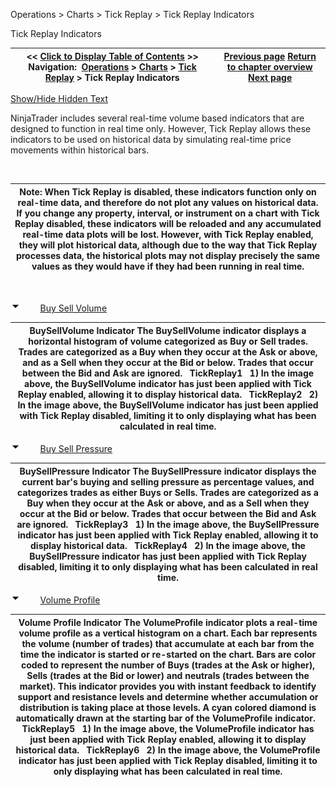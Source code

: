 ﻿


Operations \> Charts \> Tick Replay \> Tick Replay Indicators






















Tick Replay Indicators







| \<\< [Click to Display Table of Contents](power_volume_indicators.md) \>\> **Navigation:**     [Operations](operations-1.md) \> [Charts](charts-1.md) \> [Tick Replay](tick_replay-1.md) \> Tick Replay Indicators | [Previous page](tick_replay-1.md) [Return to chapter overview](tick_replay-1.md) [Next page](cot-1.md) |
| --- | --- |




[Show/Hide Hidden Text](javascript:HMToggleExpandAll(!HMAnyToggleOpen()) "Click to open/close expanding sections")









NinjaTrader includes several real\-time volume based indicators that are designed to function in real time only. However, Tick Replay allows these indicators to be used on historical data by simulating real\-time price movements within historical bars.


 




| Note: When Tick Replay is disabled, these indicators function only on real\-time data, and therefore do not plot any values on historical data. If you change any property, interval, or instrument on a chart with Tick Replay disabled, these indicators will be reloaded and any accumulated real\-time data plots will be lost. However, with Tick Replay enabled, they will plot historical data, although due to the way that Tick Replay processes data, the historical plots may not display precisely the same values as they would have if they had been running in real time. |
| --- |



 


![tog_minus](tog_minus-1.gif)        [Buy Sell Volume](javascript:HMToggle('toggle','BuySellVolume','BuySellVolume_ICON'))




| BuySellVolume Indicator The BuySellVolume indicator displays a horizontal histogram of volume categorized as Buy or Sell trades. Trades are categorized as a Buy when they occur at the Ask or above, and as a Sell when they occur at the Bid or below. Trades that occur between the Bid and Ask are ignored.    TickReplay1   1\) In the image above, the BuySellVolume indicator has just been applied with Tick Replay enabled, allowing it to display historical data.   TickReplay2   2\) In the image above, the BuySellVolume indicator has just been applied with Tick Replay disabled, limiting it to only displaying what has been calculated in real time. |
| --- |



![tog_minus](tog_minus-1.gif)        [Buy Sell Pressure](javascript:HMToggle('toggle','BuySellPressure','BuySellPressure_ICON'))




| BuySellPressure Indicator The BuySellPressure indicator displays the current bar's buying and selling pressure as percentage values, and categorizes trades as either Buys or Sells. Trades are categorized as a Buy when they occur at the Ask or above, and as a Sell when they occur at the Bid or below. Trades that occur between the Bid and Ask are ignored.    TickReplay3   1\) In the image above, the BuySellPressure indicator has just been applied with Tick Replay enabled, allowing it to display historical data.   TickReplay4   2\) In the image above, the BuySellPressure indicator has just been applied with Tick Replay disabled, limiting it to only displaying what has been calculated in real time. |
| --- |



![tog_minus](tog_minus-1.gif)        [Volume Profile](javascript:HMToggle('toggle','VolumeProfile','VolumeProfile_ICON'))




| Volume Profile Indicator The VolumeProfile indicator plots a real\-time volume profile as a vertical histogram on a chart. Each bar represents the volume (number of trades) that accumulate at each bar from the time the indicator is started or re\-started on the chart. Bars are color coded to represent the number of Buys (trades at the Ask or higher), Sells (trades at the Bid or lower) and neutrals (trades between the market). This indicator provides you with instant feedback to identify support and resistance levels and determine whether accumulation or distribution is taking place at those levels. A cyan colored diamond is automatically drawn at the starting bar of the VolumeProfile indicator.   TickReplay5   1\) In the image above, the VolumeProfile indicator has just been applied with Tick Replay enabled, allowing it to display historical data.   TickReplay6   2\) In the image above, the VolumeProfile indicator has just been applied with Tick Replay disabled, limiting it to only displaying what has been calculated in real time. |
| --- |










